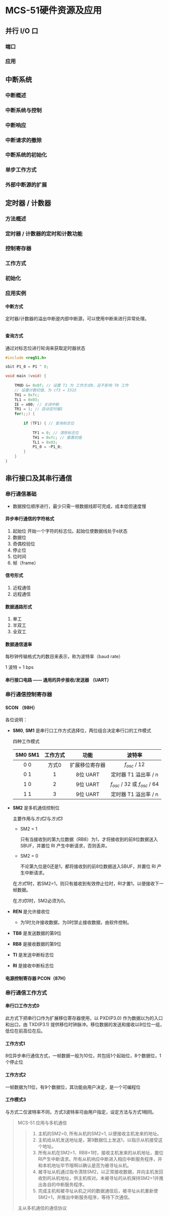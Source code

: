 # MCS-51硬件资源及应用

## 并行 I/O 口

### 端口

### 应用

## 中断系统

### 中断概述

### 中断系统与控制

### 中断响应

### 中断请求的撤除

### 中断系统的初始化

### 单步工作方式

### 外部中断源的扩展

## 定时器 / 计数器

### 方法概述

### 定时器 / 计数器的定时和计数功能

### 控制寄存器

### 工作方式

### 初始化

### 应用实例

#### 中断方式

定时器/计数器的溢出中断是内部中断源，可以使用中断来进行异常处理。

```c

```

#### 查询方式

通过对标志位进行轮询来获取定时器状态

```c
#include <reg51.h>

sbit P1_0 = P1 ^ 0;

void main (void) {
    
    TMOD &= 0x0f; // 设置 T1 为 工作方式0，且不影响 T0 工作
    // 设置计数初值，为 cf3 = 3315
    TH1 = 0xfc;
    TL1 = 0x03;
    IE = x00; // 关闭中断
    TR1 = 1; // 启动定时器1
    for(;;) {
        
        if (TF1) { // 查询标志位
            
            TF1 = 0; // 清除标志位
            TH1 = 0xfc; // 重置初值
            TL1 = 0x03;
            P1_0 = ~P1_0;
        }
    }
}
```

## 串行接口及其串行通信

### 串行通信基础

- 数据按位顺序进行，最少只需一根数据线即可完成，成本低但速度慢

#### 异步串行通信的字符格式

1. 起始位 开始一个字符的标志位。起始位使数据线处于`0`状态
2. 数据位 
3. 奇偶校验位
4. 停止位
5. 位时间
6. 帧（frame）

#### 信号形式

1. 近程通信
2. 远程通信

#### 数据通路形式

1. 单工
2. 半双工
3. 全双工

#### 数据通信速率

每秒钟传输格式为的数目来表示，称为波特率（baud rate）

1 波特 = 1 bps

#### 串行接口电路 —— 通用的异步接收/发送器 （UART）

### 串行通信控制寄存器

#### SCON （98H）

各位说明：

- **SM0**, **SM1** 是串行口工作方式选择位，两位组合决定串行口的工作模式

    四种工作模式

    | SM0 SM1 | 工作方式 |      功能      |              波特率              |
    | :-----: | :------: | :------------: | :------------------------------: |
    |   0 0   |  方式0   | 扩展移位寄存器 |          $f_{osc}$ / 12          |
    |   0 1   |    1     |    8位 UART    |       定时器 T1 溢出率 / n       |
    |   1 0   |    2     |    9位 UART    | $f_{osc}$ / 32 或 $f_{osc}$ / 64 |
    |   1 1   |    3     |    9位 UART    |       定时器 T1 溢出率 / n       |

- **SM2** 是多机通信控制位

    主要作用与*方式2*与*方式3*

    - SM2 = 1

        只有当接收到的第九位数据（RB8）为1，才将接收到的前8位数据送入SBUF，并置位 RI 产生中断请求，否则丢弃。

    - SM2 = 0

        不论第九位是0还是1，都将接收到的前8位数据送入SBUF，并置位 RI 产生中断请求。

    在*方式1*时，若SM2=1，则只有接收到有效停止位时，RI才置1，以便接收下一帧数据。

    在*方式0*时，SM2必须为0。

- **REN** 是允许接收位

    - 为1时允许接收数据，为0时禁止接收数据，由软件控制。

- **TB8** 是发送数据的第9位

- **RB8** 是接收数据的第9位

- **TI** 是发送中断标志位

- **RI** 是接收中断标志位

#### 电源控制寄存器 PCON（87H）

### 串行通信工作方式

#### 串行口工作方式0

此方式下把串行口作为扩展移位寄存器使用，以 PXD(P3.0) 作为数据以为的入口和出口，由 TXD(P3.1) 提供移位时钟脉冲。移位数据的发送和接收以8位位一组，低位在前高位在后。

#### 工作方式1

8位异步串行通信方式，一帧数据一般为10位，共包括1个起始位，8个数据位，1个停止位

#### 工作方式2

一帧数据为11位，有9个数据位，其功能由用户决定，是一个可编程位

#### 工作模式3

与方式二仅波特率不同，方式3波特率可由用户指定，设定方法与方式1相同。

> MCS-51 应用与多机通信
>
> > 1. 主机的SM2=0, 所有从机的SM2=1, 以便接收主机发来的地址。
> > 2. 主机给从机发送地址是，第9数据位上发送1，以指示从机接受这个地址。
> > 3. 所有从机在SM2=1、RB8=1时，接收主机发来的从机地址，置位RI产生中断请求。所有从机响应中断进入相应中断服务程序，并和本机地址毕节哦啊以确认是否为被寻址从机。
> > 4. 被寻址从机通过指令清除SM2，以正常接收数据，并向主机发回收到的从机地址，供主机核对。未被寻址的从机保持SM2=1并推出各自的中断服务程序。
> > 5. 完成主机和被寻址从机之间的数据通信后，被寻址从机重新使SM2=1，并推出中断服务程序，等待下次通信。
>
> 
>
> 主从多机通信的通信协议

